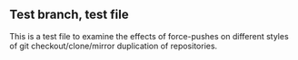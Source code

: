## Test branch, test file

This is a test file to examine the effects of force-pushes on
different styles of git checkout/clone/mirror duplication of
repositories.
